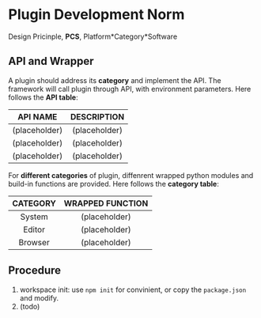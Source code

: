# Plugin Development Norm

Design Pricinple, **PCS**, Platform\*Category\*Software

## API and Wrapper

A plugin should address its **category** and implement the API. The framework will call plugin through API, with environment parameters. Here follows the **API table**:

|   API NAME    |  DESCRIPTION  |
| :-----------: | :-----------: |
| (placeholder) | (placeholder) |
| (placeholder) | (placeholder) |
| (placeholder) | (placeholder) |

For **different categories** of plugin, diffenrent wrapped python modules and build-in functions are provided. Here follows the **category table**:

| CATEGORY | WRAPPED FUNCTION |
| :------: | :--------------: |
|  System  |  (placeholder)   |
|  Editor  |  (placeholder)   |
| Browser  |  (placeholder)   |



## Procedure

1. workspace init: use `npm init` for convinient, or copy the `package.json` and modify.
2. (todo)